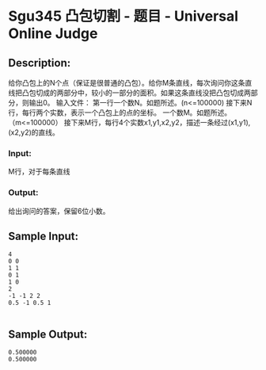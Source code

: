 # Sgu345 凸包切割 - 题目 - Universal Online Judge

## Description: 

给你凸包上的N个点（保证是很普通的凸包）。给你M条直线，每次询问你这条直线把凸包切成的两部分中，较小的一部分的面积。如果这条直线没把凸包切成两部分，则输出0。 输入文件： 第一行一个数N。如题所述。(n<=100000) 接下来N行，每行两个实数，表示一个凸包上的点的坐标。 一个数M。如题所述。（m<=100000） 接下来M行，每行4个实数x1,y1,x2,y2，描述一条经过(x1,y1),(x2,y2)的直线。

### Input: 

M行，对于每条直线

### Output: 

给出询问的答案，保留6位小数。


## Sample Input: 
```
4
0 0
1 1
0 1
1 0
2
-1 -1 2 2
0.5 -1 0.5 1


```

## Sample Output: 
```
0.500000
0.500000


```
